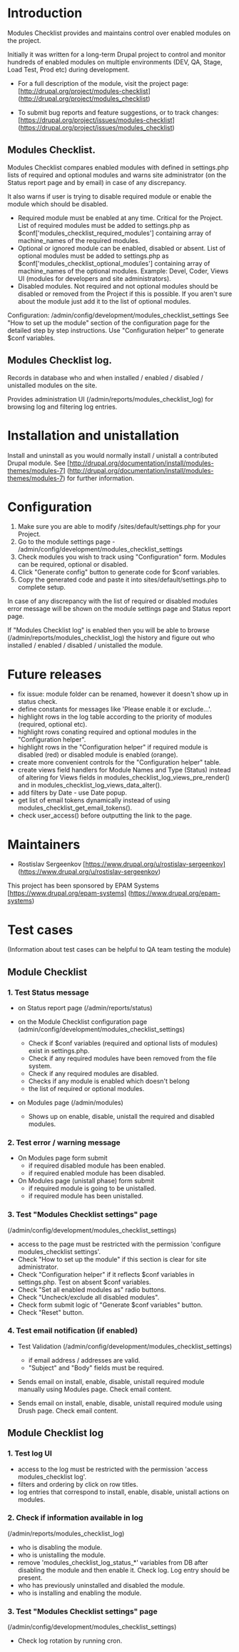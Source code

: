 # Introduction

Modules Checklist provides and maintains control over enabled modules
on the project.

Initially it was written for a long-term Drupal project to control and monitor
hundreds of enabled modules on multiple environments
(DEV, QA, Stage, Load Test, Prod etc) during development.

 * For a full description of the module, visit the project page:
 [http://drupal.org/project/modules-checklist]
 (http://drupal.org/project/modules_checklist)

 * To submit bug reports and feature suggestions, or to track changes:
 [https://drupal.org/project/issues/modules-checklist]
 (https://drupal.org/project/issues/modules_checklist)

## Modules Checklist.

Modules Checklist compares enabled modules with defined in settings.php
lists of required and optional modules and warns site administrator 
(on the Status report page and by email) in case of any discrepancy.

It also warns if user is trying to disable required module or enable 
the module which should be disabled.

 - Required module must be enabled at any time. Critical for the Project.
 List of required modules must be added to settings.php 
 as $conf['modules_checklist_required_modules'] containing array 
 of machine_names of the required modules.
 - Optional or ignored module can be enabled, disabled or absent.
 List of optional modules must be added to settings.php 
 as $conf['modules_checklist_optional_modules'] containing array 
 of machine_names of the optional modules.
 Example: Devel, Coder, Views UI
 (modules for developers and site administrators).
 - Disabled modules. Not required and not optional modules should be disabled
 or removed from the Project if this is possible. If you aren't sure 
 about the module just add it to the list of optional modules.

Configuration: /admin/config/development/modules_checklist_settings
See "How to set up the module" section of the configuration page 
for the detailed step by step instructions.
Use "Configuration helper" to generate $conf variables.

## Modules Checklist log.

Records in database who and when installed / enabled / disabled / unistalled
modules on the site.

Provides administration UI (/admin/reports/modules_checklist_log)
for browsing log and filtering log entries.

# Installation and unistallation

Install and uninstall as you would normally install / unistall
a contributed Drupal module.
See [http://drupal.org/documentation/install/modules-themes/modules-7]
(http://drupal.org/documentation/install/modules-themes/modules-7)
for further information.

# Configuration

 1. Make sure you are able to modify /sites/default/settings.php
 for your Project.
 2. Go to the module settings page -
 /admin/config/development/modules_checklist_settings
 3. Check modules you wish to track using "Configuration" form.
 Modules can be required, optional or disabled.
 4. Click "Generate config" button to generate code for $conf variables.
 5. Copy the generated code and paste it into sites/default/settings.php
 to complete setup.

In case of any discrepancy with the list of required or disabled modules
error message will be shown on the module settings page and Status report page.

If "Modules Checklist log" is enabled then you will be able to browse
(/admin/reports/modules_checklist_log) the history and figure out
who installed / enabled / disabled / unistalled the module.

# Future releases

 - fix issue: module folder can be renamed, however it doesn't show up 
 in status check. 
 - define constants for messages like 'Please enable it or exclude...'.
 - highlight rows in the log table according to the priority of modules
 (required, optional etc).
 - highlight rows conating required and optional modules 
 in the "Configuration helper".
 - highlight rows in the "Configuration helper" if required module 
 is disabled (red) or disabled module is enabled (orange).
 - create more convenient controls for the "Configuration helper" table.
 - create views field handlers for Module Names and Type (Status) instead of
 altering for Views fields in modules_checklist_log_views_pre_render() and in
 modules_checklist_log_views_data_alter().
 - add filters by Date - use Date popup.
 - get list of email tokens dynamically instead of using 
 modules_checklist_get_email_tokens().
 - check user_access() before outputting the link to the page.

# Maintainers

 * Rostislav Sergeenkov [https://www.drupal.org/u/rostislav-sergeenkov]
 (https://www.drupal.org/u/rostislav-sergeenkov)

This project has been sponsored by EPAM Systems
[https://www.drupal.org/epam-systems] (https://www.drupal.org/epam-systems)

# Test cases

(Information about test cases can be helpful to QA team testing the module)

## Module Checklist

### 1. Test Status message

 * on Status report page (/admin/reports/status)
 * on the Module Checklist configuration page 
 (admin/config/development/modules_checklist_settings)
 
   - Check if $conf variables (required and optional lists of modules) exist 
   in settings.php.   
   - Check if any required modules have been removed from the file system.
   - Check if any required modules are disabled.
   - Checks if any module is enabled which doesn't belong 
   - the list of required or optional modules.

 * on Modules page (/admin/modules)
   - Shows up on enable, disable, unistall the required and disabled modules.
 
### 2. Test error / warning message 

 * On Modules page form submit
   - if required disabled module has been enabled.
   - if required enabled module has been disabled.   
 * On Modules page (unistall phase) form submit
   - if required module is going to be unistalled.
   - if required module has been unistalled.

### 3. Test "Modules Checklist settings" page 

 (/admin/config/development/modules_checklist_settings)   
 
 * access to the page must be restricted with the permission 
 'configure modules_checklist settings'.
 * Check "How to set up the module" if this section is clear 
 for site administrator.  
 * Check "Configuration helper" if it reflects $conf variables in settings.php. 
 Test on absent $conf variables.
 * Check "Set all enabled modules as" radio buttons.
 * Check "Uncheck/exclude all disabled modules".
 * Check form submit logic of "Generate $conf variables" button.
 * Check "Reset" button.
   
### 4. Test email notification (if enabled)

 * Test Validation (/admin/config/development/modules_checklist_settings)
   - if email address / addresses are valid.
   - "Subject" and "Body" fields must be required.  

 * Sends email on install, enable, disable, unistall required module 
 manually using Modules page. Check email content.
 * Sends email on install, enable, disable, unistall required module 
 using Drush page. Check email content.

## Module Checklist log

### 1. Test log UI

 * access to the log must be restricted with the permission 
 'access modules_checklist log'.
 * filters and ordering by click on row titles.
 * log entries that correspond to install, enable, disable, unistall 
 actions on modules.
 
### 2. Check if information available in log 

 (/admin/reports/modules_checklist_log)
 
 * who is disabling the module.
 * who is unistalling the module.
 * remove 'modules_checklist_log_status_*' variables from DB after 
 disabling the module and then enable it. Check log. 
 Log entry should be present.
 * who has previously uninstalled and disabled the module.   
 * who is installing and enabling the module.   
 
### 3. Test "Modules Checklist settings" page 

 (/admin/config/development/modules_checklist_settings) 
 
 * Check log rotation by running cron.
 